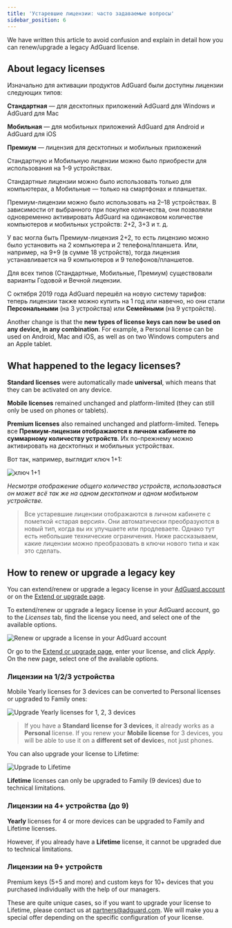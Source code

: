 ```yaml
---
title: 'Устаревшие лицензии: часто задаваемые вопросы'
sidebar_position: 6
---
```


We have written this article to avoid confusion and explain in detail how you can renew/upgrade a legacy AdGuard license.

## About legacy licenses

Изначально для активации продуктов AdGuard были доступны лицензии следующих типов:

**Стандартная** — для десктопных приложений AdGuard для Windows и AdGuard для Mac

**Мобильная** — для мобильных приложений AdGuard для Android и AdGuard для iOS

**Премиум** — лицензия для десктопных и мобильных приложений

Стандартную и Мобильную лицензии можно было приобрести для использования на 1–9 устройствах.

Стандартные лицензии можно было использовать только для компьютерах, а Мобильные — только на смартфонах и планшетах.

Премиум-лицензии можно было использовать на 2–18 устройствах. В зависимости от выбранного при покупке количества, они позволяли одновременно активировать AdGuard на одинаковом количестве компьютеров и мобильных устройств: 2+2, 3+3 и т. д.

У вас могла быть Премиум-лицензия 2+2, то есть лицензию можно было установить на 2 компьютера и 2 телефона/планшета. Или, например, на 9+9 (в сумме 18 устройств), тогда лицензия устанавливается на 9 компьютеров и 9 телефонов/планшетов.

Для всех типов (Стандартные, Мобильные, Премиум) существовали варианты Годовой и Вечной лицензии.

С октября 2019 года AdGuard перешёл на новую систему тарифов: теперь лицензии также можно купить на 1 год или навечно, но они стали **Персональными** (на 3 устройства) или **Семейными** (на 9 устройств).

Another change is that the **new types of license keys can now be used on any device, in any combination**. For example, a Personal license can be used on Android, Mac and iOS, as well as on two Windows computers and an Apple tablet.

## What happened to the legacy licenses?

**Standard licenses** were automatically made **universal**, which means that they can be activated on any device.

**Mobile licenses** remained unchanged and platform-limited (they can still only be used on phones or tablets).

**Premium licenses** also remained unchanged and platform-limited. Теперь все **Премиум-лицензии отображаются в личном кабинете по суммарному количеству устройств**. Их по-прежнему можно активировать на десктопных и мобильных устройствах.

Вот так, например, выглядит ключ 1+1:

![ключ 1+1](https://cdn.adtidy.org/blog/new/7rh5nlicense1.png)

*Несмотря отображение общего количества устройств, использоваться он может всё так же на одном десктопном и одном мобильном устройстве.*
> Все устаревшие лицензии отображаются в личном кабинете с пометкой «старая версия». Они автоматически преобразуются в новый тип, когда вы их улучшаете или продлеваете. Однако тут есть небольшие технические ограничения. Ниже рассказываем, какие лицензии можно преобразовать в ключи нового типа и как это сделать.

## How to renew or upgrade a legacy key

You can extend/renew or upgrade a legacy license in your [AdGuard account](https://adguardaccount.com) or on the [Extend or upgrade page](https://adguard.com/renew.html).

To extend/renew or upgrade a legacy license in your AdGuard account, go to the *Licenses* tab, find the license you need, and select one of the available options.

![Renew or upgrade a license in your AdGuard account](https://cdn.adtidy.org/blog/new/rf4zgklicense2.png)

Or go to the [Extend or upgrade page](https://adguard.com/renew.html), enter your license, and click *Apply*. On the new page, select one of the available options.

### Лицензии на 1/2/3 устройства

Mobile Yearly licenses for 3 devices can be converted to Personal licenses or upgraded to Family ones:

![Upgrade Yearly licenses for 1, 2, 3 devices](https://cdn.adtidy.org/blog/new/fh5r7upgrade3.png)

> If you have a **Standard license for 3 devices**, it already works as a **Personal** license. If you renew your **Mobile license** for 3 devices, you will be able to use it on a **different set of device**s, not just phones.

You can also upgrade your license to Lifetime:

![Upgrade to Lifetime](https://cdn.adtidy.org/blog/new/7j4l6gupgrade4.png)

**Lifetime** licenses can only be upgraded to Family (9 devices) due to technical limitations.

### Лицензии на 4+ устройства (до 9)

**Yearly** licenses for 4 or more devices can be upgraded to Family and Lifetime licenses.

However, if you already have a **Lifetime** license, it cannot be upgraded due to technical limitations.

### Лицензии на 9+ устройств

Premium keys (5+5 and more) and custom keys for 10+ devices that you purchased individually with the help of our managers.

These are quite unique cases, so if you want to upgrade your license to Lifetime, please contact us at partners@adguard.com. We will make you a special offer depending on the specific configuration of your license.

